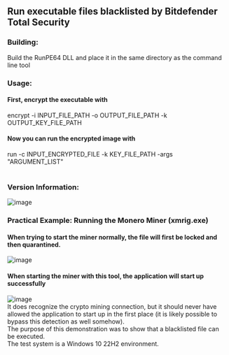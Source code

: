 ## Run executable files blacklisted by Bitdefender Total Security<br>
### Building:<br>
Build the RunPE64 DLL and place it in the same directory as the command line tool<br>
### Usage:<br>
#### First, encrypt the executable with<br>
encrypt -i INPUT_FILE_PATH -o OUTPUT_FILE_PATH -k OUTPUT_KEY_FILE_PATH<br>
#### Now you can run the encrypted image with<br>
run -c INPUT_ENCRYPTED_FILE -k KEY_FILE_PATH -args \"ARGUMENT_LIST\"<br>
<br>
### Version Information:<br>
![image](https://github.com/user-attachments/assets/6e0be062-3d30-49cf-bacb-d83a4d3d487a)<br>
### Practical Example: Running the Monero Miner (xmrig.exe)<br>
#### When trying to start the miner normally, the file will first be locked and then quarantined.<br>
![image](https://github.com/user-attachments/assets/7b57c387-069f-4f25-87f5-073bb2467231)<br>
#### When starting the miner with this tool, the application will start up successfully<br>
![image](https://github.com/user-attachments/assets/ce25734a-8b8c-46b5-9abc-fdb0000c5ef3)<br>
It does recognize the crypto mining connection, but it should never have allowed the application to start up in the first place (it is likely possible to bypass this detection as well somehow).<br>
The purpose of this demonstration was to show that a blacklisted file can be executed.<br>
The test system is a Windows 10 22H2 environment.

